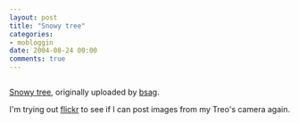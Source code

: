 ```yaml
---
layout: post
title: "Snowy tree"
categories:
- mobloggin
date: 2004-08-24 00:00
comments: true
---
```


<p class="img-shadow"><a href="http://www.flickr.com/photo.gne?id=246886" title="photo sharing"><img src="http://www.flickr.com/photos/246886.jpg" alt="" /></a></p><p><a href="http://www.flickr.com/photo.gne?id=246886">Snowy tree</a>, originally uploaded by <a href="http://www.flickr.com/people/51035737494@N01/">bsag</a>.</p><p>I'm trying out <a href="http://www.flickr.com">flickr</a> to see if I can post images from my Treo's camera again.</p>


